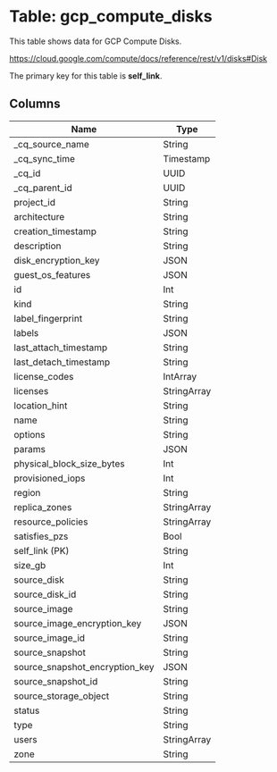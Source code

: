 # Table: gcp_compute_disks

This table shows data for GCP Compute Disks.

https://cloud.google.com/compute/docs/reference/rest/v1/disks#Disk

The primary key for this table is **self_link**.

## Columns

| Name          | Type          |
| ------------- | ------------- |
|_cq_source_name|String|
|_cq_sync_time|Timestamp|
|_cq_id|UUID|
|_cq_parent_id|UUID|
|project_id|String|
|architecture|String|
|creation_timestamp|String|
|description|String|
|disk_encryption_key|JSON|
|guest_os_features|JSON|
|id|Int|
|kind|String|
|label_fingerprint|String|
|labels|JSON|
|last_attach_timestamp|String|
|last_detach_timestamp|String|
|license_codes|IntArray|
|licenses|StringArray|
|location_hint|String|
|name|String|
|options|String|
|params|JSON|
|physical_block_size_bytes|Int|
|provisioned_iops|Int|
|region|String|
|replica_zones|StringArray|
|resource_policies|StringArray|
|satisfies_pzs|Bool|
|self_link (PK)|String|
|size_gb|Int|
|source_disk|String|
|source_disk_id|String|
|source_image|String|
|source_image_encryption_key|JSON|
|source_image_id|String|
|source_snapshot|String|
|source_snapshot_encryption_key|JSON|
|source_snapshot_id|String|
|source_storage_object|String|
|status|String|
|type|String|
|users|StringArray|
|zone|String|
